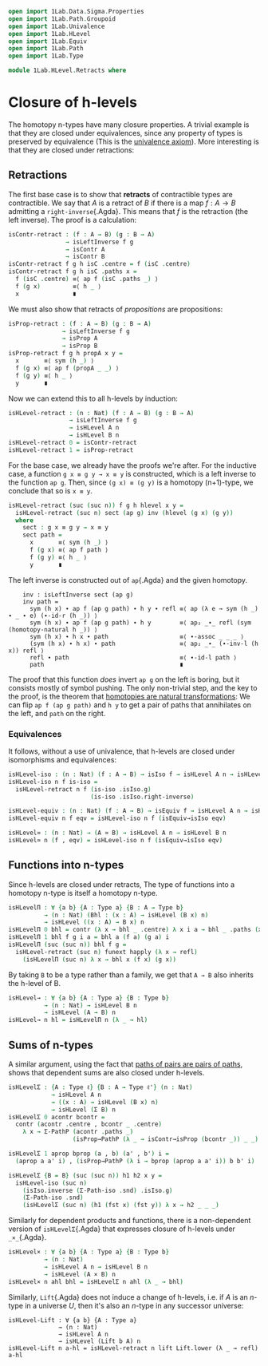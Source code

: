 ```agda
open import 1Lab.Data.Sigma.Properties
open import 1Lab.Path.Groupoid
open import 1Lab.Univalence
open import 1Lab.HLevel
open import 1Lab.Equiv
open import 1Lab.Path
open import 1Lab.Type

module 1Lab.HLevel.Retracts where
```

# Closure of h-levels

<!--
```
private variable
  ℓ ℓ' : Level
  A B C : Type ℓ
  F G : A → Type ℓ
```
-->

The homotopy n-types have many closure properties. A trivial example is
that they are closed under equivalences, since any property of types is
preserved by equivalence (This is the [univalence axiom]). More
interesting is that they are closed under retractions:

[univalence axiom]: 1Lab.Univalence.html#the-axiom

## Retractions

The first base case is to show that **retracts** of contractible types
are contractible. We say that $A$ is a retract of $B$ if there is a map
$f : A \to B$ admitting a `right-inverse`{.Agda}. This means that $f$ is
the retraction (the left inverse). The proof is a calculation:

```agda
isContr-retract : (f : A → B) (g : B → A)
                → isLeftInverse f g
                → isContr A
                → isContr B
isContr-retract f g h isC .centre = f (isC .centre)
isContr-retract f g h isC .paths x =
  f (isC .centre) ≡⟨ ap f (isC .paths _) ⟩
  f (g x)         ≡⟨ h _ ⟩
  x               ∎
```

We must also show that retracts of _propositions_ are propositions:

```agda
isProp-retract : (f : A → B) (g : B → A)
               → isLeftInverse f g
               → isProp A
               → isProp B
isProp-retract f g h propA x y =
  x       ≡⟨ sym (h _) ⟩
  f (g x) ≡⟨ ap f (propA _ _) ⟩
  f (g y) ≡⟨ h _ ⟩
  y       ∎
```

Now we can extend this to all h-levels by induction:

```agda
isHLevel-retract : (n : Nat) (f : A → B) (g : B → A)
                 → isLeftInverse f g
                 → isHLevel A n
                 → isHLevel B n
isHLevel-retract 0 = isContr-retract
isHLevel-retract 1 = isProp-retract
```

For the base case, we already have the proofs we're after. For the
inductive case, a function `g x ≡ g y → x ≡ y` is constructed, which is
a left inverse to the function `ap g`. Then, since `(g x) ≡ (g y)` is a
homotopy (n+1)-type, we conclude that so is `x ≡ y`.

```agda
isHLevel-retract (suc (suc n)) f g h hlevel x y =
  isHLevel-retract (suc n) sect (ap g) inv (hlevel (g x) (g y))
  where
    sect : g x ≡ g y → x ≡ y
    sect path =
      x       ≡⟨ sym (h _) ⟩
      f (g x) ≡⟨ ap f path ⟩
      f (g y) ≡⟨ h _ ⟩
      y       ∎
```

The left inverse is constructed out of `ap`{.Agda} and the given
homotopy.
  
```
    inv : isLeftInverse sect (ap g)
    inv path =
      sym (h x) ∙ ap f (ap g path) ∙ h y ∙ refl ≡⟨ ap (λ e → sym (h _) ∙ _ ∙ e) (∙-id-r (h _)) ⟩
      sym (h x) ∙ ap f (ap g path) ∙ h y        ≡⟨ ap₂ _∙_ refl (sym (homotopy-natural h _)) ⟩
      sym (h x) ∙ h x ∙ path                    ≡⟨ ∙-assoc _ _ _ ⟩
      (sym (h x) ∙ h x) ∙ path                  ≡⟨ ap₂ _∙_ (∙-inv-l (h x)) refl ⟩
      refl ∙ path                               ≡⟨ ∙-id-l path ⟩
      path                                      ∎
```

The proof that this function _does_ invert `ap g` on the left is boring,
but it consists mostly of symbol pushing. The only non-trivial step, and
the key to the proof, is the theorem that [homotopies are natural
transformations]: We can flip `ap f (ap g path)` and `h y` to get a pair
of paths that annihilates on the left, and `path` on the right.

[homotopies are natural transformations]: agda://1Lab.Path#homotopy-natural

### Equivalences

It follows, without a use of univalence, that h-levels are closed under
isomorphisms and equivalences:

```agda
isHLevel-iso : (n : Nat) (f : A → B) → isIso f → isHLevel A n → isHLevel B n
isHLevel-iso n f is-iso =
  isHLevel-retract n f (is-iso .isIso.g)
                       (is-iso .isIso.right-inverse)

isHLevel-equiv : (n : Nat) (f : A → B) → isEquiv f → isHLevel A n → isHLevel B n
isHLevel-equiv n f eqv = isHLevel-iso n f (isEquiv→isIso eqv)

isHLevel≃ : (n : Nat) → (A ≃ B) → isHLevel A n → isHLevel B n
isHLevel≃ n (f , eqv) = isHLevel-iso n f (isEquiv→isIso eqv)
```

## Functions into n-types

Since h-levels are closed under retracts, The type of functions into a
homotopy n-type is itself a homotopy n-type.

```agda
isHLevelΠ : ∀ {a b} {A : Type a} {B : A → Type b}
          → (n : Nat) (Bhl : (x : A) → isHLevel (B x) n)
          → isHLevel ((x : A) → B x) n
isHLevelΠ 0 bhl = contr (λ x → bhl _ .centre) λ x i a → bhl _ .paths (x a) i
isHLevelΠ 1 bhl f g i a = bhl a (f a) (g a) i
isHLevelΠ (suc (suc n)) bhl f g =
  isHLevel-retract (suc n) funext happly (λ x → refl)
    (isHLevelΠ (suc n) λ x → bhl x (f x) (g x))
```

By taking `B` to be a type rather than a family, we get that `A → B`
also inherits the h-level of B.

```agda
isHLevel→ : ∀ {a b} {A : Type a} {B : Type b}
          → (n : Nat) → isHLevel B n
          → isHLevel (A → B) n
isHLevel→ n hl = isHLevelΠ n (λ _ → hl)
```

## Sums of n-types

A similar argument, using the fact that [paths of pairs are pairs of
paths], shows that dependent sums are also closed under h-levels.

[paths of pairs are pairs of paths]: agda://1Lab.Data.Sigma.Properties#Σ-Path-iso

```agda
isHLevelΣ : {A : Type ℓ} {B : A → Type ℓ'} (n : Nat)
            → isHLevel A n
            → ((x : A) → isHLevel (B x) n)
            → isHLevel (Σ B) n
isHLevelΣ 0 acontr bcontr =
  contr (acontr .centre , bcontr _ .centre)
    λ x → Σ-PathP (acontr .paths _)
                  (isProp→PathP (λ _ → isContr→isProp (bcontr _)) _ _)

isHLevelΣ 1 aprop bprop (a , b) (a' , b') i =
  (aprop a a' i) , (isProp→PathP (λ i → bprop (aprop a a' i)) b b' i)

isHLevelΣ {B = B} (suc (suc n)) h1 h2 x y =
  isHLevel-iso (suc n)
    (isIso.inverse (Σ-Path-iso .snd) .isIso.g)
    (Σ-Path-iso .snd)
    (isHLevelΣ (suc n) (h1 (fst x) (fst y)) λ x → h2 _ _ _)
```

Similarly for dependent products and functions, there is a non-dependent
version of `isHLevelΣ`{.Agda} that expresses closure of h-levels under
`_×_`{.Agda}.

```agda
isHLevel× : ∀ {a b} {A : Type a} {B : Type b}
          → (n : Nat)
          → isHLevel A n → isHLevel B n
          → isHLevel (A × B) n
isHLevel× n ahl bhl = isHLevelΣ n ahl (λ _ → bhl)
```

Similarly, `Lift`{.Agda} does not induce a change of h-levels, i.e. if
$A$ is an $n$-type in a universe $U$, then it's also an $n$-type in any
successor universe:

```
isHLevel-Lift : ∀ {a b} {A : Type a}
              → (n : Nat)
              → isHLevel A n
              → isHLevel (Lift b A) n
isHLevel-Lift n a-hl = isHLevel-retract n lift Lift.lower (λ _ → refl) a-hl
```